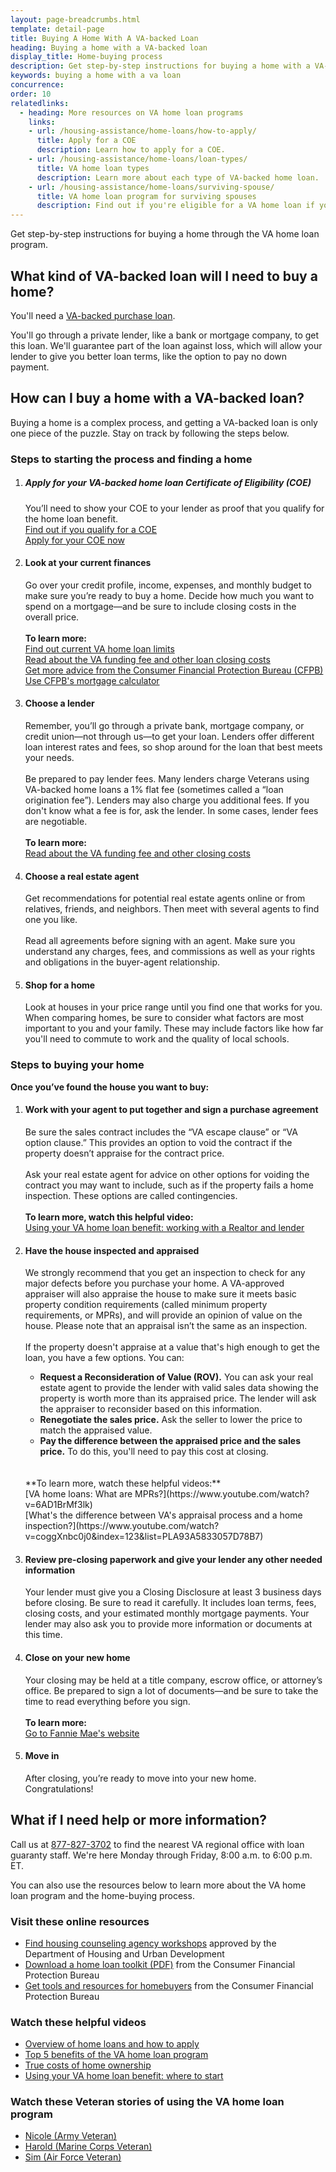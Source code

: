 ```yaml
---
layout: page-breadcrumbs.html
template: detail-page
title: Buying A Home With A VA-backed Loan
heading: Buying a home with a VA-backed loan
display_title: Home-buying process
description: Get step-by-step instructions for buying a home with a VA-backed loan. You'll get your loan through a private lender, like a bank or mortgage company. We'll guarantee part of the loan against loss, which will allow your lender to give you better loan terms.
keywords: buying a home with a va loan
concurrence: 
order: 10
relatedlinks:
  - heading: More resources on VA home loan programs
    links:
    - url: /housing-assistance/home-loans/how-to-apply/
      title: Apply for a COE
      description: Learn how to apply for a COE. 
    - url: /housing-assistance/home-loans/loan-types/
      title: VA home loan types
      description: Learn more about each type of VA-backed home loan.
    - url: /housing-assistance/home-loans/surviving-spouse/
      title: VA home loan program for surviving spouses
      description: Find out if you're eligible for a VA home loan if you're a surviving spouse.
---
```

<div class="va-introtext">

Get step-by-step instructions for buying a home through the VA home loan program.

</div>

## What kind of VA-backed loan will I need to buy a home?

You'll need a [VA-backed purchase loan](/housing-assistance/home-loans/loan-types/purchase-loan/).

You'll go through a private lender, like a bank or mortgage company, to get this loan. We'll guarantee part of the loan against loss, which will allow your lender to give you better loan terms, like the option to pay no down payment. <br>

## How can I buy a home with a VA-backed loan?

Buying a home is a complex process, and getting a VA-backed loan is only one piece of the puzzle. Stay on track by following the steps below.

### Steps to starting the process and finding a home

<ol class="process">
<li class="process-step list-one">

##### Apply for your VA-backed home loan Certificate of Eligibility (COE)

You’ll need to show your COE to your lender as proof that you qualify for the home loan benefit. 
<br>
[Find out if you qualify for a COE](/housing-assistance/home-loans/eligibility/) <br>
[Apply for your COE now](/housing-assistance/home-loans/how-to-apply/)

</li>

<li class="process-step list-two">

#### Look at your current finances

Go over your credit profile, income, expenses, and monthly budget to make sure you’re ready to buy a home. Decide how much you want to spend on a mortgage—and be sure to include closing costs in the overall price. 
<br>
<br>
**To learn more:** <br>
[Find out current VA home loan limits](/housing-assistance/home-loans/loan-limits/)<br>
[Read about the VA funding fee and other loan closing costs](/housing-assistance/home-loans/funding-fee-and-closing-costs/)<br>
[Get more advice from the Consumer Financial Protection Bureau (CFPB)](http://www.consumerfinance.gov/owning-a-home/process/prepare/)<br>
[Use CFPB's mortgage calculator](https://www.consumerfinance.gov/owning-a-home/loan-options/#loan-term-calculator)
</li>

<li class="process-step list-three">

#### Choose a lender

Remember, you’ll go through a private bank, mortgage company, or credit union—not through us—to get your loan. Lenders offer different loan interest rates and fees, so shop around for the loan that best meets your needs. 
<br>
<br>
Be prepared to pay lender fees. Many lenders charge Veterans using VA-backed home loans a 1% flat fee (sometimes called a “loan origination fee”). Lenders may also charge you additional fees. If you don't know what a fee is for, ask the lender. In some cases, lender fees are negotiable. 
<br>
<br>
**To learn more:** <br>
[Read about the VA funding fee and other closing costs](/housing-assistance/home-loans/funding-fee-and-closing-costs/)

</li>

<li class="process-step list-four">

#### Choose a real estate agent

Get recommendations for potential real estate agents online or from relatives, friends, and neighbors. Then meet with several agents to find one you like. 
<br>
<br>
Read all agreements before signing with an agent. Make sure you understand any charges, fees, and commissions as well as your rights and obligations in the buyer-agent relationship.

</li>

<li class="process-step list-five">

#### Shop for a home

Look at houses in your price range until you find one that works for you. When comparing homes, be sure to consider what factors are most important to you and your family. These may include factors like how far you'll need to commute to work and the quality of local schools.

</li>
</ol>

### Steps to buying your home

**Once you’ve found the house you want to buy:**

<ol class="process">
<li class="process-step list-one">

#### Work with your agent to put together and sign a purchase agreement

Be sure the sales contract includes the “VA escape clause” or “VA option clause.” This provides an option to void the contract if the property doesn’t appraise for the contract price. 
<br>
<br>
Ask your real estate agent for advice on other options for voiding the contract you may want to include, such as if the property fails a home inspection. These options are called contingencies.
<br>
<br>
**To learn more, watch this helpful video:** <br>
[Using your VA home loan benefit: working with a Realtor and lender](https://www.youtube.com/watch?v=80fG2XN47YI)

</li>

<li class="process-step list-two">

#### Have the house inspected and appraised

We strongly recommend that you get an inspection to check for any major defects before you purchase your home. A VA-approved appraiser will also appraise the house to make sure it meets basic property condition requirements (called minimum property requirements, or MPRs), and will provide an opinion of value on the house. Please note that an appraisal isn’t the same as an inspection. <br>
<br>
If the property doesn't appraise at a value that's high enough to get the loan, you have a few options. You can:<br>
- **Request a Reconsideration of Value (ROV).** You can ask your real estate agent to provide the lender with valid sales data showing the property is worth more than its appraised price. The lender will ask the appraiser to reconsider based on this information.
- **Renegotiate the sales price.** Ask the seller to lower the price to match the appraised value.
- **Pay the difference between the appraised price and the sales price.** To do this, you'll need to pay this cost at closing.
<br>
<br>
**To learn more, watch these helpful videos:** <br>
[VA home loans: What are MPRs?](https://www.youtube.com/watch?v=6AD1BrMf3lk)<br>
[What's the difference between VA's appraisal process and a home inspection?](https://www.youtube.com/watch?v=coggXnbc0j0&index=123&list=PLA93A5833057D78B7)

</li>

<li class="process-step list-three">

#### Review pre-closing paperwork and give your lender any other needed information

Your lender must give you a Closing Disclosure at least 3 business days before closing. Be sure to read it carefully. It includes loan terms, fees, closing costs, and your estimated monthly mortgage payments. Your lender may also ask you to provide more information or documents at this time.

</li>

<li class="process-step list-four">

#### Close on your new home

Your closing may be held at a title company, escrow office, or attorney’s office. Be prepared to sign a lot of documents—and be sure to take the time to read everything before you sign.
<br>
<br>
**To learn more:** <br>
[Go to Fannie Mae's website](https://knowyouroptions.com/buy-overview/buying-process/close-on-your-home)

</li>

<li class="process-step list-five">

#### Move in

After closing, you’re ready to move into your new home. Congratulations!  

</li>
</ol>

## What if I need help or more information?

Call us at <a href="tel:+18778273702">877-827-3702</a> to find the nearest VA regional office with loan guaranty staff. We're here Monday through Friday, 8:00 a.m. to 6:00 p.m. ET.

You can also use the resources below to learn more about the VA home loan program and the home-buying process.

### Visit these online resources

- [Find housing counseling agency workshops](http://www.hud.gov/offices/hsg/sfh/hcc/hcs.cfm?weblistaction=summary) approved by the Department of Housing and Urban Development
- [Download a home loan toolkit (PDF)](http://files.consumerfinance.gov/f/201503_cfpb_your-home-loan-toolkit-web.pdf) from the Consumer Financial Protection Bureau
- [Get tools and resources for homebuyers](https://www.consumerfinance.gov/owning-a-home/) from the Consumer Financial Protection Bureau

### Watch these helpful videos

- [Overview of home loans and how to apply](https://www.youtube.com/watch?v=h3gR_BmMP7A)
- [Top 5 benefits of the VA home loan program](https://www.youtube.com/watch?v=xbjYFpyMxu0&feature=youtu.be)
- [True costs of home ownership](https://www.youtube.com/watch?v=vYr5QVwL1Ow&list=PLA93A5833057D78B7&index=7)
- [Using your VA home loan benefit: where to start](https://www.youtube.com/watch?v=5PJ7I_4hHMQ&pbjreload=10)

### Watch these Veteran stories of using the VA home loan program

- [Nicole (Army Veteran)](https://www.youtube.com/watch?v=WbsuZrEmkbk)
- [Harold (Marine Corps Veteran)](https://www.youtube.com/watch?v=-oePe-5RQqI)
- [Sim (Air Force Veteran)](https://www.youtube.com/watch?v=HbXNBF7qQS0&feature=youtu.be)
